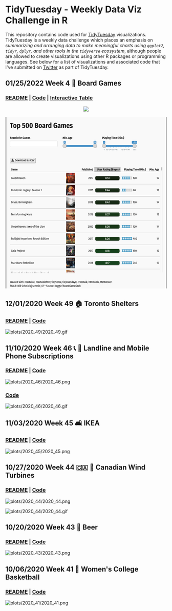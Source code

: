 

# TidyTuesday - Weekly Data Viz Challenge in R
This repository contains code used for [TidyTuesday](https://github.com/rfordatascience/tidytuesday) visualizations.  TidyTuesday is a weekly data challenge which places an emphasis on *summarizing and arranging data to make meaningful charts using `ggplot2`, `tidyr`, `dplyr`, and other tools in the `tidyverse` ecosystem*, although people are allowed to create visualizations using other R packages or programming languages. See below for a list of visualizations and associated code that I've submitted on [Twitter](https://twitter.com/schmid_07) as part of TidyTuesday.

## 01/25/2022 Week 4 🎲 Board Games

### [README](https://github.com/schmid07/TidyTuesday_Weekly_Data_Viz_Challenge/tree/main/plots/2022_04) | [**Code**](https://github.com/schmid07/TidyTuesday_Weekly_Data_Viz_Challenge/blob/main/Code/2022_04_games.Rmd) | [**Interactive Table**](https://schmid07.github.io/TidyTuesday_Weekly_Data_Viz_Challenge/plots/2022_04/2022_04_games.html)

<p align = "center">
<img src = "http://g.recordit.co/iXTEvRUdhB.gif" width = "700">
</p>

![plots/2022_04/2022_04.png](https://raw.githubusercontent.com/schmid07/TidyTuesday_Weekly_Data_Viz_Challenge/main/plots/2022_04/2022_04.png)

## 12/01/2020 Week 49 🏠 Toronto Shelters

### [README](https://github.com/schmid07/TidyTuesday_Weekly_Data_Viz_Challenge/tree/main/plots/2020_49) | [**Code**](https://github.com/schmid07/TidyTuesday_Weekly_Data_Viz_Challenge/blob/main/Code/2020_49_tor_shelters.Rmd)

![plots/2020_49/2020_49.gif](https://raw.githubusercontent.com/schmid07/TidyTuesday_Weekly_Data_Viz_Challenge/main/plots/2020_49/2020_49.gif)

## 11/10/2020 Week 46 📞 📱 Landline and Mobile Phone Subscriptions 

### [README](https://github.com/schmid07/TidyTuesday_Weekly_Data_Viz_Challenge/tree/main/plots/2020_46) | [**Code**](https://github.com/schmid07/TidyTuesday_Weekly_Data_Viz_Challenge/blob/main/Code/2020_46_static_phones.Rmd) 

![plots/2020_46/2020_46.png](https://raw.githubusercontent.com/schmid07/TidyTuesday_Weekly_Data_Viz_Challenge/main/plots/2020_46/2020_46.png)

### [**Code**](https://github.com/schmid07/TidyTuesday_Weekly_Data_Viz_Challenge/blob/main/Code/2020_46_phones.Rmd) 

![plots/2020_46/2020_46.gif](https://raw.githubusercontent.com/schmid07/TidyTuesday_Weekly_Data_Viz_Challenge/main/plots/2020_46/2020_46.gif)

## 11/03/2020 Week 45 🛋️ IKEA

### [README](https://github.com/schmid07/TidyTuesday_Weekly_Data_Viz_Challenge/tree/main/plots/2020_45) | [**Code**](https://github.com/schmid07/TidyTuesday_Weekly_Data_Viz_Challenge/blob/main/Code/ikea1.r)

![plots/2020_45/2020_45.png](https://raw.githubusercontent.com/schmid07/TidyTuesday_Weekly_Data_Viz_Challenge/main/plots/2020_45/2020_45.png)

## 10/27/2020 Week 44 🇨🇦 💨 Canadian Wind Turbines

### [README](https://github.com/schmid07/TidyTuesday_Weekly_Data_Viz_Challenge/tree/main/plots/2020_44) | [**Code**](https://github.com/schmid07/TidyTuesday_Weekly_Data_Viz_Challenge/blob/main/Code/2020_44_wind_turbines.Rmd)

![plots/2020_44/2020_44.png](https://raw.githubusercontent.com/schmid07/TidyTuesday_Weekly_Data_Viz_Challenge/main/plots/2020_44/2020_44.png)

![plots/2020_44/2020_44.gif](https://raw.githubusercontent.com/schmid07/TidyTuesday_Weekly_Data_Viz_Challenge/main/plots/2020_44/2020_44.gif)

## 10/20/2020 Week 43 🍻 Beer

### [README](https://github.com/schmid07/TidyTuesday_Weekly_Data_Viz_Challenge/tree/main/plots/2020_43) | [**Code**](https://github.com/schmid07/TidyTuesday_Weekly_Data_Viz_Challenge/blob/main/Code/beer.r)

![plots/2020_43/2020_43.png](https://raw.githubusercontent.com/schmid07/TidyTuesday_Weekly_Data_Viz_Challenge/main/plots/2020_43/2020_43.png)

## 10/06/2020 Week 41 🏀 Women's College Basketball

### [README](https://github.com/schmid07/TidyTuesday_Weekly_Data_Viz_Challenge/tree/main/plots/2020_41) | [**Code**](https://github.com/schmid07/TidyTuesday_Weekly_Data_Viz_Challenge/blob/main/Code/2020_41_bball.R)

![plots/2020_41/2020_41.png](https://raw.githubusercontent.com/schmid07/TidyTuesday_Weekly_Data_Viz_Challenge/main/plots/2020_41/2020_41.png)



